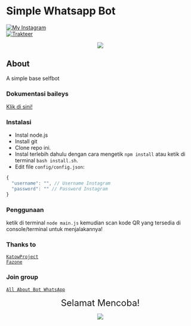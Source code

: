 # Simple Whatsapp Bot

[![My Instagram](https://img.shields.io/badge/My%20Instagram-@lindoww.8-green)](https://www.instagram.com/lindoww.8)<br>
[![Trakteer](https://img.shields.io/badge/Support%20Me!-Trakteer-pink)](https://trakteer.id/lintodamamiya)


<p align="center"><img src="https://i.pinimg.com/originals/3c/37/9e/3c379e30fdf69c7ab688e596c873bf2c.png" /></p>

## About

A simple base selfbot

### Dokumentasi baileys

[Klik di sini!](https://adiwajshing.github.io/Baileys/)

### Instalasi

- Instal node.js
- Install git
- Clone repo ini.
- Instal terlebih dahulu dengan cara mengetik `npm install` atau ketik di terminal `bash install.sh`.<br>
- Edit file `config/config.json`:

```js
{
  "username": "", // Username Instagram
  "password": "" // Password Instagram
}
```

### Penggunaan

ketik di terminal `node main.js` kemudian scan kode QR yang tersedia di console/terminal untuk menjalakannya!

### Thanks to

[`KatowProject`](https://github.com/KatowProject)<br>
[`Fazone`](https://github.com/fazonetea)

### Join group

[`All About Bot WhatsApp`](https://chat.whatsapp.com/CEDyT5JRhUrIhHL12V3Ga3)

<p align="center"><font size = "5">Selamat Mencoba! </font><br></p>
<p align="center"><img src="https://cdn.discordapp.com/attachments/519859252966457369/735280356441456641/4c64e343e788251fb15dac0f4c557337.gif" /></p>
